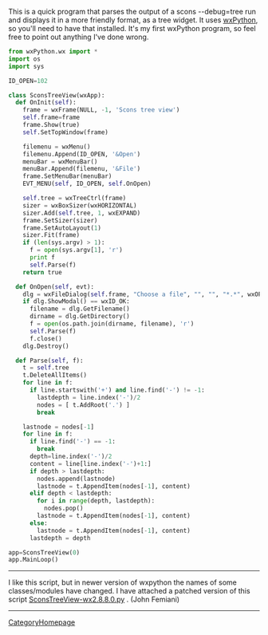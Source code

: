 
This is a quick program that parses the output of a scons --debug=tree run and displays it in a more friendly format, as a tree widget. It uses [wxPython](http://www.wxpython.org/), so you'll need to have that installed. It's my first wxPython program, so feel free to point out anything I've done wrong. 


```python
from wxPython.wx import *
import os
import sys

ID_OPEN=102

class SconsTreeView(wxApp):
  def OnInit(self):
    frame = wxFrame(NULL, -1, 'Scons tree view')
    self.frame=frame
    frame.Show(true)
    self.SetTopWindow(frame)

    filemenu = wxMenu()
    filemenu.Append(ID_OPEN, '&Open')
    menuBar = wxMenuBar()
    menuBar.Append(filemenu, '&File')
    frame.SetMenuBar(menuBar)
    EVT_MENU(self, ID_OPEN, self.OnOpen)

    self.tree = wxTreeCtrl(frame)
    sizer = wxBoxSizer(wxHORIZONTAL)
    sizer.Add(self.tree, 1, wxEXPAND)
    frame.SetSizer(sizer)
    frame.SetAutoLayout(1)
    sizer.Fit(frame)
    if (len(sys.argv) > 1):
      f = open(sys.argv[1], 'r')
      print f
      self.Parse(f)
    return true

  def OnOpen(self, evt):
    dlg = wxFileDialog(self.frame, "Choose a file", "", "", "*.*", wxOPEN)
    if dlg.ShowModal() == wxID_OK:
      filename = dlg.GetFilename()
      dirname = dlg.GetDirectory()
      f = open(os.path.join(dirname, filename), 'r')
      self.Parse(f)
      f.close()
    dlg.Destroy()

  def Parse(self, f):
    t = self.tree
    t.DeleteAllItems()
    for line in f:
      if line.startswith('+') and line.find('-') != -1:
        lastdepth = line.index('-')/2
        nodes = [ t.AddRoot('.') ]
        break

    lastnode = nodes[-1]
    for line in f:
      if line.find('-') == -1:
        break
      depth=line.index('-')/2
      content = line[line.index('-')+1:]
      if depth > lastdepth:
        nodes.append(lastnode)
        lastnode = t.AppendItem(nodes[-1], content)
      elif depth < lastdepth:
        for i in range(depth, lastdepth):
          nodes.pop()
        lastnode = t.AppendItem(nodes[-1], content)
      else:
        lastnode = t.AppendItem(nodes[-1], content)
      lastdepth = depth

app=SconsTreeView(0)
app.MainLoop()

```


---

 I like this script, but in newer version of wxpython the names of some classes/modules have changed. I have attached a patched version of this script  [SconsTreeView-wx2.8.8.0.py](/SconsTreeView/SconsTreeView-wx2.8.8.0.py) . (John Femiani) 



---

 [CategoryHomepage](CategoryHomepage) 
